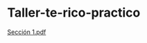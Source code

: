 # Taller-te-rico-practico
[Sección 1.pdf](https://github.com/user-attachments/files/20535622/Seccion.1.pdf)
